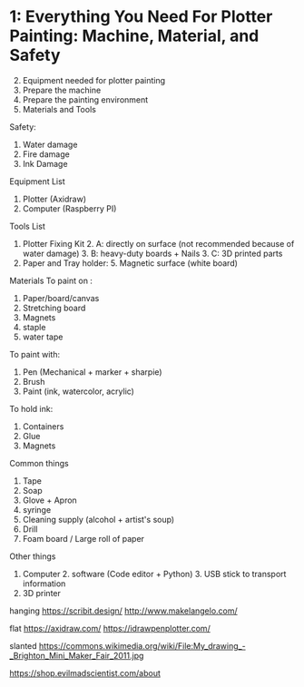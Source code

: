 # 1: Everything You Need For Plotter Painting: Machine, Material, and Safety

2. Equipment needed for plotter painting
2. Prepare the machine
3. Prepare the painting environment 
4. Materials and Tools

Safety:
1. Water damage 
2. Fire damage 
3. Ink Damage 

Equipment List
1. Plotter (Axidraw)
2. Computer (Raspberry PI)

Tools List 
1. Plotter Fixing Kit 
   2. A: directly on surface (not recommended because of water damage)
   3. B: heavy-duty boards + Nails 
   3. C: 3D printed parts
4. Paper and Tray holder:
   5. Magnetic surface (white board)

Materials
To paint on :
1. Paper/board/canvas  
2. Stretching board
3. Magnets 
4. staple
5. water tape

To paint with:
1. Pen (Mechanical + marker + sharpie)
2. Brush
3. Paint (ink, watercolor, acrylic)

To hold ink:
1. Containers 
2. Glue
3. Magnets

Common things
1. Tape
2. Soap 
2. Glove + Apron 
3. syringe 
4. Cleaning supply (alcohol + artist's soup)
5. Drill 
6. Foam board / Large roll of paper 


Other things 

1. Computer
   2. software (Code editor + Python)
   3. USB stick to transport information 
2. 3D printer

hanging 
https://scribit.design/
http://www.makelangelo.com/

flat
https://axidraw.com/
https://idrawpenplotter.com/

slanted
https://commons.wikimedia.org/wiki/File:My_drawing_-_Brighton_Mini_Maker_Fair_2011.jpg

https://shop.evilmadscientist.com/about
